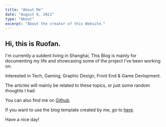 ```yaml
---
title: "About Me"
date: "August 6, 2021"
type: "About"
excerpt: "About the creator of this Website."
---
```


## Hi, this is Ruofan.

I'm currently a sutdent living in Shanghai, This Blog is mainly for documenting my life and showcasing some of the project I've been working on.

Interested in Tech, Gaming, Graphic Design, Front End & Game Devlopment.

The articles will mainly be related to these topics, or just some random thoughts I had.

You can also find me on [Github](https://github.com/ImPrankster).

If you want to use the blog template created by me, go to [here](https://github.com/ImPrankster/blog-template-next).

Have a nice day!
